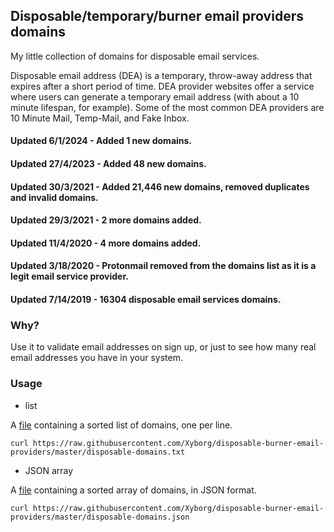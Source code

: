 ## Disposable/temporary/burner email providers domains

My little collection of domains for disposable email services.

Disposable email address (DEA) is a temporary, throw-away address that expires after a short period of time. DEA provider websites offer a service where users can generate a temporary email address (with about a 10 minute lifespan, for example). Some of the most common DEA providers are 10 Minute Mail, Temp-Mail, and Fake Inbox.

#### Updated 6/1/2024 - Added 1 new domains.
#### Updated 27/4/2023 - Added 48 new domains.
#### Updated 30/3/2021 - Added 21,446 new domains, removed duplicates and invalid domains.
#### Updated 29/3/2021 - 2 more domains added.
#### Updated 11/4/2020 - 4 more domains added.
#### Updated 3/18/2020 - Protonmail removed from the domains list as it is a legit email service provider.
#### Updated 7/14/2019 - 16304 disposable email services domains.

### Why?

Use it to validate email addresses on sign up, or just to see how many real email addresses you have in your system.

### Usage

* list

A [file](https://raw.githubusercontent.com/Xyborg/disposable-burner-email-providers/master/disposable-domains.txt)
containing a sorted list of domains, one per line.

```
curl https://raw.githubusercontent.com/Xyborg/disposable-burner-email-providers/master/disposable-domains.txt
```

* JSON array

A [file](https://raw.githubusercontent.com/Xyborg/disposable-burner-email-providers/master/disposable-domains.json)
containing a sorted array of domains, in JSON format.

```
curl https://raw.githubusercontent.com/Xyborg/disposable-burner-email-providers/master/disposable-domains.json
```
